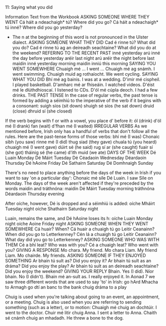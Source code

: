 11: Saying what you did

Information Text from the Workbook
ASKING SOMEONE WHERE THEY WENT
Cá háit a ndeachaigh* tú? Where did you go?
Cá háit a ndeachaigh* tú inné? Where did you go yesterday?
* The n at the beginning of this word is not pronounced in the Ulster dialect.
ASKING SOMEONE WHAT THEY DID
Cad é rinne tú? What did you do?
Cad é rinne tú ag an deireadh seachtaine? What did you do at the weekend?
REFERING TO THE RECENT PAST
inné yesterday
arú inné the day before yesterday
aréir last night
arú aréir the night before last
maidin inné yesterday morning
maidin inniú this morning
SAYING YOU WENT SOMEWHERE
Chuaigh mé ... I went ...
Chuaigh mé ag snámh. I went swimming.
Chuaigh muid ag rothaíocht. We went cycling.
SAYING WHAT YOU DID
Bhí mé ag bainis. I was at a wedding.
D'imir mé cispheil. I played basketball.
D'amharc mé ar fhíseáin. I watched videos.
D'éist mé le dlúthdhioscaí. I listened to CDs.
D'ól mé cúpla deoch. I had a few drinks.
THE PAST TENSE
In the case of regular verbs, the past tense is formed by adding a séimhiú to the imperative of the verb if it begins with a consonant:
suigh síos (sit down)	shuigh sé síos (he sat down)
druid (close)	dhruid sí (she closed)

If the verb begins with f or with a vowel, you place d' before it:
ól (drink)	d'ól mé (I drank)
fan (wait)	d'fhan mé (I waited)
IRREGULAR VERBS
As we mentioned before, Irish only has a handful of verbs that don't follow all the rules. Here are the past-tense forms of those verbs:
bhí mé (I was)	Chonaic sibh (you saw)
rinne mé (I did)	thug siad (they gave)
chuala tú (you heard)	chuaigh mé (I went gave)
dúirt sé (he said)	rug sí ar (she caught)
fuair sí (she got)	tháinig sé (he came)
d'ith muid (we ate)	
DAYS OF THE WEEK
Dé Luain	Monday
Dé Máirt	Tuesday
Dé Céadaoin	Wednesday
Déardaoin	Thursday
Dé hAoine	Friday
Dé Sathairn	Saturday
Dé Domhnaigh	Sunday

There's no need to place anything before the days of the week in Irish if you want to say 'on a particular day':
Chonaic mé síle Dé Luain. I saw Síle on Monday.
The days of the week aren't affected if they're preceded by the words maidin and tráthnóna:
maidin Dé Máirt	Tuesday morning
tráthnóna Déardaoin	Thursday evening

After oíche, however, Dé is dropped and a séimhiú is added:
oíche Mháirt	Tuesday night
oíche Shathairn	Saturday night

Luain, remains the same, and Dé hAoine loses its h:
oíche Luain	Monday night
oíche Aoine	Friday night
ASKING SOMEONE WHEN THEY WENT SOMEWHERE
Cá huair? When?
Cá huair a chuaigh tú go Leitir Ceanainn? When did you go to Letterkenney?
Cén lá a chuaigh tú go Leitir Ceanainn? What day did you go to Letterkenney?
ASKING SOMEONE WHO WAS WITH THEM
Cé a bhí leat? Who was with you?
Cé a chuaigh leat? Who went with you?
GIVING A RESPONSE
Mo chara. My friend.
Mo chara Liam. My friend Liam.
Mo chairde. My friends.
ASKING SOMEONE IF THEY ENJOYED SOMETHING
Ar bhain tú sult as? Did you enjoy it?
Ar bhain tú sult as an dráma? Did you enjoy the play?
Ar bhain tú sult as an deireadh seachtaine? Did you enjoy the weekend?
GIVING YOUR REPLY
Bhain. Yes (I did).
Níor bhain. No (I didn't).
Bhain mé an-sult as. I really enjoyed it.
In Aonad 7 we saw three different words that are used to say 'to' in Irish:
go hArd Mhacha	to Armagh
go dtí an banc	to the bank
chuig dráma	to a play

Chuig is used when you're talking about going to an event, an appointment, or a meeting. Chuig is also used when you are referring to sending something (such as a letter), or to motion:
Chuaigh mé chuig an dochtúir.	I went to the doctor.
Chuir mé litir chuig Anna.	I sent a letter to Anna.
Chaith sé cnámh chuig an mhadadh.	He threw a bone to the dog.
